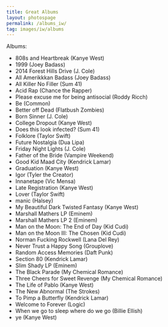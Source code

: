 ```yaml
---
title: Great Albums
layout: photospage
permalink: /albums_iw/
tag: images/iw/albums
---
```


Albums:
- 808s and Heartbreak (Kanye West)
- 1999 (Joey Badass)
- 2014 Forest Hills Drive (J. Cole)
- All Amerikkkan Badass (Joey Badass)
- All Killer No Filler (Sum 41)
- Acid Rap (Chance the Rapper)
- Please excuse me for being antisocial (Roddy Ricch)
- Be (Common)
- Better off Dead (Flatbush Zombies)
- Born Sinner (J. Cole)
- College Dropout (Kanye West)
- Does this look infected? (Sum 41)
- Folklore (Taylor Swift)
- Future Nostalgia (Dua Lipa)
- Friday Night Lights (J. Cole)
- Father of the Bride (Vampire Weekend)
- Good Kid Maad City (Kendrick Lamar)
- Graduation (Kanye West)
- Igor (Tyler the Creator)
- Innanetape (Vic Mensa)
- Late Registration (Kanye West)
- Lover (Taylor Swift)
- manic (Halsey)
- My Beautiful Dark Twisted Fantasy (Kanye West)
- Marshall Mathers LP (Eminem)
- Marshall Mathers LP 2 (Eminem)
- Man on the Moon: The End of Day (Kid Cudi)
- Man on the Moon III: The Chosen (Kid Cudi)
- Norman Fucking Rockwell (Lana Del Rey)
- Never Trust a Happy Song (Grouplove)
- Random Access Memories (Daft Punk)
- Section 80 (Kendrick Lamar)
- Slim Shady LP (Eminem)
- The Black Parade (My Chemical Romance)
- Three Cheers for Sweet Revenge (My Chemical Romance)
- The Life of Pablo (Kanye West)
- The New Abnormal (The Strokes)
- To Pimp a Butterfly (Kendrick Lamar)
- Welcome to Forever (Logic)
- When we go to sleep where do we go (Billie Ellish)
- ye (Kanye West)